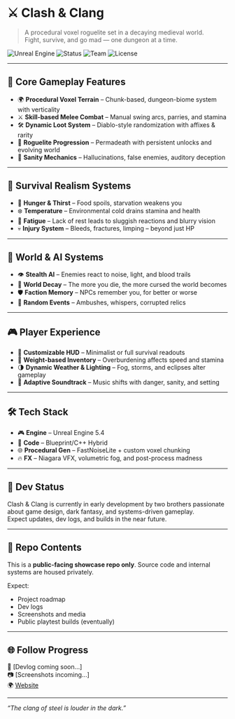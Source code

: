 # ⚔️ Clash & Clang

> A procedural voxel roguelite set in a decaying medieval world.  
> Fight, survive, and go mad — one dungeon at a time.

![Unreal Engine](https://img.shields.io/badge/Engine-Unreal%205.4-blue?logo=unrealengine)
![Status](https://img.shields.io/badge/Status-In%20Development-yellow)
![Team](https://img.shields.io/badge/Team-2%20devs-green)
![License](https://img.shields.io/badge/License-CC%20BY%204.0-blue)


---

## 🧱 Core Gameplay Features

- 🌍 **Procedural Voxel Terrain** – Chunk-based, dungeon-biome system with verticality  
- ⚔️ **Skill-based Melee Combat** – Manual swing arcs, parries, and stamina  
- 🛠️ **Dynamic Loot System** – Diablo-style randomization with affixes & rarity  
- 🎲 **Roguelite Progression** – Permadeath with persistent unlocks and evolving world  
- 🧠 **Sanity Mechanics** – Hallucinations, false enemies, auditory deception

---

## 🌿 Survival Realism Systems

- 🍗 **Hunger & Thirst** – Food spoils, starvation weakens you  
- ❄️ **Temperature** – Environmental cold drains stamina and health  
- 🛌 **Fatigue** – Lack of rest leads to sluggish reactions and blurry vision  
- 💀 **Injury System** – Bleeds, fractures, limping – beyond just HP

---

## 🧠 World & AI Systems

- 👁️ **Stealth AI** – Enemies react to noise, light, and blood trails  
- 👻 **World Decay** – The more you die, the more cursed the world becomes  
- 🛡️ **Faction Memory** – NPCs remember you, for better or worse  
- 📜 **Random Events** – Ambushes, whispers, corrupted relics

---

## 🎮 Player Experience

- 🎨 **Customizable HUD** – Minimalist or full survival readouts  
- 🧳 **Weight-based Inventory** – Overburdening affects speed and stamina  
- 🌗 **Dynamic Weather & Lighting** – Fog, storms, and eclipses alter gameplay  
- 🎵 **Adaptive Soundtrack** – Music shifts with danger, sanity, and setting

---

## 🛠️ Tech Stack

- 🎮 **Engine** – Unreal Engine 5.4
- 🧠 **Code** – Blueprint/C++ Hybrid
- 🌐 **Procedural Gen** – FastNoiseLite + custom voxel chunking
- 🔥 **FX** – Niagara VFX, volumetric fog, and post-process madness

---

## 🚧 Dev Status

Clash & Clang is currently in early development by two brothers passionate about game design, dark fantasy, and systems-driven gameplay.  
Expect updates, dev logs, and builds in the near future.

---

## 📁 Repo Contents

This is a **public-facing showcase repo only**. Source code and internal systems are housed privately.

Expect:
- Project roadmap  
- Dev logs  
- Screenshots and media  
- Public playtest builds (eventually)

---

## 🌐 Follow Progress

🚧 [Devlog coming soon...]  
📷 [Screenshots incoming...]  
🌍 [Website](https://yourwebsite.com)

---

*“The clang of steel is louder in the dark.”*
